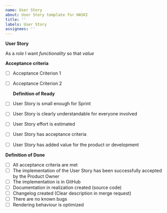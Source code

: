 ```yaml
---
name: User Story
about: User Story template for HASKI
title: ''
labels: User Story
assignees: ''
---
```


**User Story**

As a _role_ I want _functionality_ so that _value_

**Acceptance criteria**

- [ ] Acceptance Criterion 1
- [ ] Acceptance Criterion 2

  **Definition of Ready**

- [ ] User Story is small enough for Sprint
- [ ] User Story is clearly understandable for everyone involved
- [ ] User Story effort is estimated
- [ ] User Story has acceptance criteria
- [ ] User Story has added value for the product or development

**Definition of Done**

- [ ] All acceptance criteria are met
- [ ] The implementation of the User Story has been successfully accepted by the Product Owner
- [ ] The implementation is in GitHub
- [ ] Documentation in realization created (source code)
- [ ] Changelog created (Clear description in merge request)
- [ ] There are no known bugs
- [ ] Rendering behaviour is optimized

